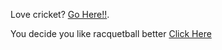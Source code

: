 Love cricket? [Go Here!!](../cricket.md).

You decide you like racquetball better [Click Here](../../racquetball/)
